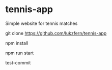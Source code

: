 # tennis-app
Simple website for tennis matches

git clone https://github.com/lukzfern/tennis-app

npm install

npm run start

test-commit
